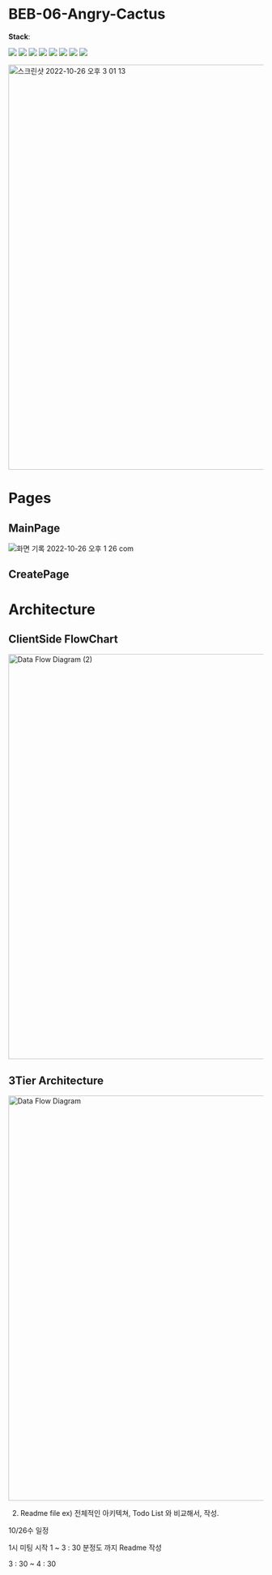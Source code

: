 
# BEB-06-Angry-Cactus
**Stack**: <br><div><img src="https://img.shields.io/badge/Express-000000?style=flat-square&logo=express&logoColor=white"/> <img src="https://img.shields.io/badge/Node.js-339933?style=flat-square&logo=node.js&logoColor=white"/> <img src="https://img.shields.io/badge/React-61DAFB?style=flat-square&logo=react&logoColor=black"/> <img src="https://img.shields.io/badge/MySQL-4479A1?style=flat-square&logo=mysql&logoColor=white"/> <img src="https://img.shields.io/badge/Web3.js-F16822?style=flat-square&logo=web3.js&logoColor=black"/> <img src="https://img.shields.io/badge/IPFS-65C2CB?style=flat-square&logo=ipfs&logoColor=white"/> <img src="https://img.shields.io/badge/Bootstrap-7952B3?style=flat-square&logo=bootstrap&logoColor=black"/> <img src="https://img.shields.io/badge/RactRouter-CA4245?style=flat-square&logo=reactRouter&logoColor=black"/></div>


<img width="800" alt="스크린샷 2022-10-26 오후 3 01 13" src="https://user-images.githubusercontent.com/97439643/197946988-8e67920a-059e-4f98-b00e-7e3e50b6bba9.png">



# Pages

## MainPage
![화면 기록 2022-10-26 오후 1 26 com](https://user-images.githubusercontent.com/97439643/197947925-a715a060-44fd-4b70-9c30-4c4157c865f8.gif)

## CreatePage



# Architecture

## ClientSide FlowChart

<img width="800" alt="Data Flow Diagram (2)" src="https://user-images.githubusercontent.com/97439643/197947671-a0dd8e02-156d-45a3-801f-8cefe6581d63.png">


## 3Tier Architecture


<img width="800" alt="Data Flow Diagram" src="https://user-images.githubusercontent.com/97439643/197947754-e00160b3-53bd-44e5-be73-4c6836441cc8.png">




2. Readme file ex) 전체적인 아키텍쳐, Todo List 와 비교해서, 작성.


10/26수 일정

1시 미팅 시작
1 ~ 3 : 30 분정도 까지 Readme 작성

3 : 30 ~ 4 : 30 
